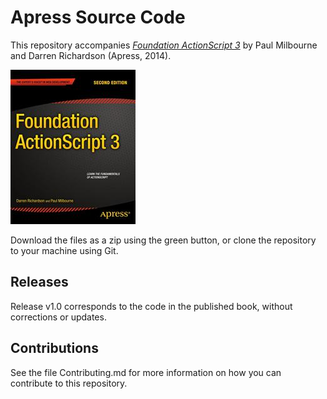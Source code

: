 # Apress Source Code

This repository accompanies [*Foundation ActionScript 3*](http://www.apress.com/9781484205853) by Paul Milbourne and Darren Richardson (Apress, 2014).

![Cover image](9781484205853.jpg)

Download the files as a zip using the green button, or clone the repository to your machine using Git.

## Releases

Release v1.0 corresponds to the code in the published book, without corrections or updates.

## Contributions

See the file Contributing.md for more information on how you can contribute to this repository.
